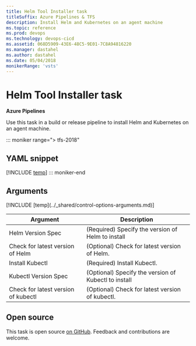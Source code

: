 ```yaml
---
title: Helm Tool Installer task
titleSuffix: Azure Pipelines & TFS
description: Install Helm and Kubernetes on an agent machine
ms.topic: reference
ms.prod: devops
ms.technology: devops-cicd
ms.assetid: 068D5909-43E6-48C5-9E01-7C8A94816220
ms.manager: dastahel
ms.author: dastahel
ms.date: 05/04/2018
monikerRange: 'vsts'
---
```


# Helm Tool Installer task

**Azure Pipelines**

Use this task in a build or release pipeline to install Helm and Kubernetes on an agent machine.

::: moniker range="> tfs-2018"
## YAML snippet
[!INCLUDE [temp](../_shared/yaml/HelmInstallerV0.md)]
::: moniker-end

## Arguments

<table><thead><tr><th>Argument</th><th>Description</th></tr></thead>
<tr><td>Helm Version Spec</td><td>(Required) Specify the version of Helm to install</td></tr>
<tr><td>Check for latest version of Helm</td><td>(Optional) Check for latest version of Helm.</td></tr>
<tr><td>Install Kubectl</td><td>(Required) Install Kubectl.</td></tr>
<tr><td>Kubectl Version Spec</td><td>(Optional) Specify the version of Kubectl to install</td></tr>
<tr><td>Check for latest version of kubectl</td><td>(Optional) Check for latest version of kubectl.</td></tr>
[!INCLUDE [temp](../_shared/control-options-arguments.md)]
</table>

## Open source

This task is open source [on GitHub](https://github.com/Microsoft/vsts-tasks). Feedback and contributions are welcome.
